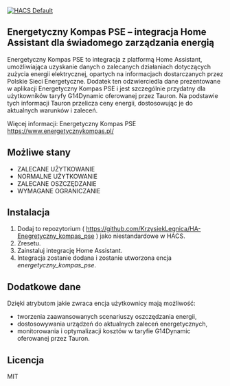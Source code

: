 [![HACS Default][hacs_shield]][hacs]

[hacs_shield]: https://img.shields.io/static/v1.svg?label=HACS&message=Default&style=popout&color=green&labelColor=41bdf5&logo=HomeAssistantCommunityStore&logoColor=white
[hacs]: https://hacs.xyz/docs/default_repositories



## Energetyczny Kompas PSE – integracja Home Assistant dla świadomego zarządzania energią

Energetyczny Kompas PSE to integracja z platformą Home Assistant, umożliwiająca uzyskanie danych o zalecanych działaniach dotyczących zużycia energii elektrycznej, opartych na informacjach dostarczanych przez Polskie Sieci Energetyczne. Dodatek ten odzwierciedla dane prezentowane w aplikacji Energetyczny Kompas PSE i jest szczególnie przydatny dla użytkowników taryfy G14Dynamic oferowanej przez Tauron. Na podstawie tych informacji Tauron przelicza ceny energii, dostosowując je do aktualnych warunków i zaleceń.

Więcej informacji: Energetyczny Kompas PSE  https://www.energetycznykompas.pl/

## Możliwe stany

- ZALECANE UŻYTKOWANIE
- NORMALNE UŻYTKOWANIE
- ZALECANE OSZCZĘDZANIE
- WYMAGANE OGRANICZANIE

## Instalacja

1. Dodaj to repozytorium ( https://github.com/KrzysiekLegnica/HA-Enegretyczny_kompas_pse ) jako niestandardowe w HACS.
2. Zresetu.
3. Zainstaluj integrację Home Assistant.
5. Integracja zostanie dodana i zostanie utworzona encja *energetyczny_kompas_pse*.

## Dodatkowe dane

Dzięki atrybutom jakie zwraca encja użytkownicy mają możliwość:

- tworzenia zaawansowanych scenariuszy oszczędzania energii,
- dostosowywania urządzeń do aktualnych zaleceń energetycznych,
- monitorowania i optymalizacji kosztów w taryfie G14Dynamic oferowanej przez Tauron.

## Licencja
MIT
